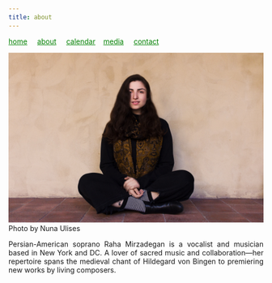 ```yaml
---
title: about
---
```

<style>
a { color: green; } 
</style>
[home](/)&nbsp;&nbsp;&nbsp;&nbsp; [about](/about.html)&nbsp;&nbsp;&nbsp;&nbsp; [calendar](/calendar.html)&nbsp;&nbsp;&nbsp; [media](/media.html)&nbsp;&nbsp;&nbsp;&nbsp; [contact](/contact.html)

![photo](Raha_sitting.jpg)
<br />
Photo by Nuna Ulises
<br />

<p style="text-align:justify">
Persian-American soprano Raha Mirzadegan is a vocalist and musician based in New York and DC. A lover of sacred music and collaboration—her repertoire spans the medieval chant of Hildegard von Bingen to premiering new works by living composers.
</p>
